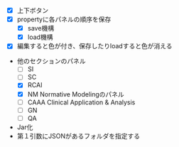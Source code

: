   * [x] 上下ボタン
  * [x] propertyに各パネルの順序を保存
    * [x] save機構
    * [x] load機構
  * [x] 編集すると色が付き、保存したりloadすると色が消える
  * 他のセクションのパネル
    * [ ] SI
    * [ ] SC
    * [x] RCAI
    * [x] NM Normative Modelingのパネル
    * [ ] CAAA Clinical Application & Analysis
    * [ ] GN
    * [ ] QA
  * Jar化
  * 第１引数にJSONがあるフォルダを指定する
